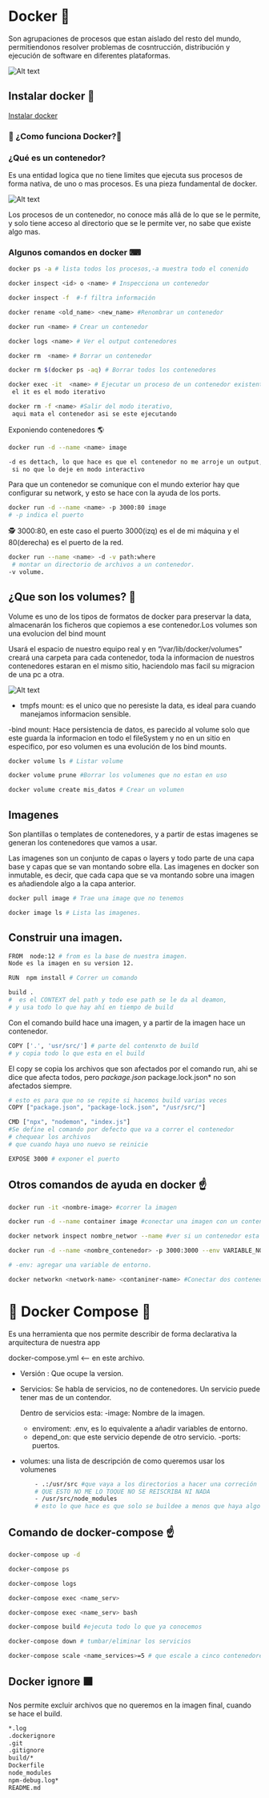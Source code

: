 # Docker 🐳

Son agrupaciones de procesos que estan aislado del resto del mundo, permitiendonos resolver problemas de cosntrucción, distribución y ejecución de software en diferentes plataformas.

![Alt text](https://lh3.googleusercontent.com/proxy/3HRlWJor7WSWWJqUC8BC7b-FT9m-AZhpqIkIudiWFkJPuYLT_H1XocxSThUb35LdBa0Sg8QjfyKKXDstcN5ojy-Z94YH4Ct4lnX75J8VT1zQaHKA "Optional Title")

## Instalar docker 💾

[Instalar docker](https://docs.docker.com/engine/install/)

### 🤔 ¿Como funciona Docker?🤔

### ¿Qué es un contenedor?

Es una entidad logica que no tiene limites que ejecuta sus procesos de forma nativa, de uno o mas procesos. Es una pieza fundamental de docker.

![Alt text](https://blog.carreralinux.com.ar/wp-content/uploads/2020/06/docker_imagenes_contenedores.png "Optional Title")

Los procesos de un contenedor, no conoce más allá de lo que se le permite, y solo tiene acceso al directorio que se le permite ver, no sabe que existe algo mas.

### Algunos comandos en docker ⌨

```bash
docker ps -a # lista todos los procesos,-a muestra todo el conenido
```

```bash
docker inspect <id> o <name> # Inspecciona un contenedor
```

```bash
docker inspect -f  #-f filtra información
```

```bash
docker rename <old_name> <new_name> #Renombrar un contenedor
```

```bash
docker run <name> # Crear un contenedor
```

```bash
docker logs <name> # Ver el output contenedores
```

```bash
docker rm  <name> # Borrar un contenedor
```

```bash
docker rm $(docker ps -aq) # Borrar todos los contenedores
```

```bash
docker exec -it  <name> # Ejecutar un proceso de un contenedor existente,
 el it es el modo iterativo
```

```bash
docker rm -f <name> #Salir del modo iterativo,
 aqui mata el contenedor asi se este ejecutando
```

Exponiendo contenedores 🌎

```bash
docker run -d --name <name> image

-d es dettach, lo que hace es que el contenedor no me arroje un output,
 si no que lo deje en modo interactivo
```

Para que un contenedor se comunique con el mundo exterior hay que configurar su network, y esto se hace con la ayuda de los ports.

```bash
docker run -d --name <name> -p 3000:80 image
# -p indica el puerto
```

🕵 3000:80, en este caso el puerto 3000(izq) es el de mi máquina y el 80(derecha) es el puerto de la red.

```bash
docker run --name <name> -d -v path:where
 # montar un directorio de archivos a un contenedor.
-v volume.
```

## ¿Que son los volumes? 🧐

Volume es uno de los tipos de formatos de docker para preservar la data, almacenarán los ficheros que copiemos a ese contenedor.Los volumes son una evolucion del bind mount

Usará el espacio de nuestro equipo real y en “/var/lib/docker/volumes” creará una carpeta para cada contenedor, toda la informacion de nuestros contenedores estaran en el mismo sitio, haciendolo mas facil su migracion de una pc a otra.

![Alt text](https://miro.medium.com/max/624/1*j0g82wL5oUl3dgwIXZBIpA.png "Optional Title")

- tmpfs mount: es el unico que no peresiste la data, es ideal para cuando manejamos informacion sensible.

-bind mount: Hace persistencia de datos, es parecido al volume solo que este guarda la informacion en todo el fileSystem y no en un sitio en especifico, por eso volumen es una evolución de los bind mounts.

```bash
docker volume ls # Listar volume
```

```bash
docker volume prune #Borrar los volumenes que no estan en uso
```

```bash
docker volume create mis_datos # Crear un volumen
```

## Imagenes

Son plantillas o templates de contenedores, y a partir de estas imagenes se generan los contenedores que vamos a usar.

Las imagenes son un conjunto de capas o layers y todo parte de una capa base
y capas que se van montando sobre ella.
Las imagenes en docker son inmutable, es decir, que cada capa que se va montando sobre una imagen es añadiendole algo a la capa anterior.

```bash
docker pull image # Trae una image que no tenemos
```

```bash
docker image ls # Lista las imagenes.
```

## Construir una imagen.

```bash
FROM  node:12 # from es la base de nuestra imagen.
Node es la imagen en su version 12.
```

```bash
RUN  npm install # Correr un comando
```

```bash
build .
#  es el CONTEXT del path y todo ese path se le da al deamon,
# y usa todo lo que hay ahí en tiempo de build
```

Con el comando build hace una imagen, y a partir de la imagen hace un contenedor.

```bash
COPY ['.', 'usr/src/'] # parte del contenxto de build
# y copia todo lo que esta en el build
```

El copy se copia los archivos que son afectados por el comando run, ahi se dice que afecta todos, pero _package.json_ package.lock.json\* no son afectados siempre.

```bash
# esto es para que no se repite si hacemos build varias veces
COPY ["package.json", "package-lock.json", "/usr/src/"]
```

```bash
CMD ["npx", "nodemon", "index.js"]
#Se define el comando por defecto que va a correr el contenedor
# chequear los archivos
# que cuando haya uno nuevo se reinicie
```

```bash
EXPOSE 3000 # exponer el puerto
```

## Otros comandos de ayuda en docker ☝️

```bash
docker run -it <nombre-image> #correr la imagen
```

```bash
docker run -d --name container image #conectar una imagen con un contenedor
```

```bash
docker network inspect nombre_networ --name #ver si un contenedor esta conectado

```

```bash
docker run -d --name <nombre_contenedor> -p 3000:3000 --env VARIABLE_NOMBRE= URL_VARIABLE <nombre_image>

# -env: agregar una variable de entorno.
```

```bash
docker networkn <network-name> <contaniner-name> #Conectar dos contenedores entre si
```

# 🐳 Docker Compose 🐳

Es una herramienta que nos permite describir de forma declarativa la arquitectura de nuestra app

docker-compose.yml <-- en este archivo.

- Versión : Que ocupe la version.

- Servicios: Se habla de servicios, no de contenedores. Un servicio puede tener mas de un contendor.

  Dentro de servicios esta:
  -image: Nombre de la imagen.

  - enviroment: .env, es lo equivalente a añadir variables de entorno.
  - depend_on: que este servicio depende de otro servicio.
    -ports: puertos.

- volumes: una lista de descripción de como queremos usar los volumenes
  ```bash
      - .:/usr/src #que vaya a los directorios a hacer una correción
      # QUE ESTO NO ME LO TOQUE NO SE REISCRIBA NI NADA
      - /usr/src/node_modules
      # esto lo que hace es que solo se buildee a menos que haya algo nuevo
  ```

## Comando de docker-compose ☝️

```bash
docker-compose up -d
```

```bash
docker-compose ps
```

```bash
docker-compose logs
```

```bash
docker-compose exec <name_serv>
```

```bash
docker-compose exec <name_serv> bash
```

```bash
docker-compose build #ejecuta todo lo que ya conocemos
```

```bash
docker-compose down # tumbar/eliminar los servicios
```

```bash
docker-compose scale <name_services>=5 # que escale a cinco contenedores.
```

## Docker ignore ⬛

Nos permite excluir archivos que no queremos en la imagen final, cuando se hace el build.

```bash
*.log
.dockerignore
.git
.gitignore
build/*
Dockerfile
node_modules
npm-debug.log*
README.md

```
